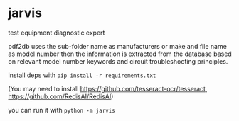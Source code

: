 # jarvis
test equipment diagnostic expert

pdf2db uses the sub-folder name as manufacturers or make and file name as model number
then the information is extracted from the database based on relevant model number keywords and circuit troubleshooting principles.

install deps with 
`pip install -r requirements.txt`

(You may need to install https://github.com/tesseract-ocr/tesseract,
https://github.com/RedisAI/RedisAI)

you can run it with 
`python -m jarvis`
